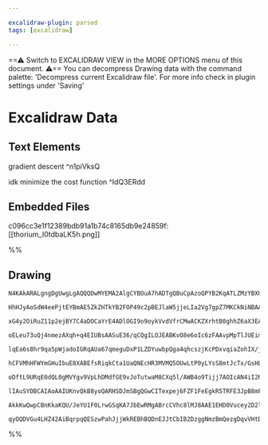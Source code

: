 ```yaml
---

excalidraw-plugin: parsed
tags: [excalidraw]

---
```

==⚠  Switch to EXCALIDRAW VIEW in the MORE OPTIONS menu of this document. ⚠== You can decompress Drawing data with the command palette: 'Decompress current Excalidraw file'. For more info check in plugin settings under 'Saving'


# Excalidraw Data

## Text Elements
gradient descent ^n1piVksQ

idk minimize the cost function ^IdQ3ERdd

## Embedded Files
c096cc3e1f12389bdb91a1b74c8165db9e24859f: [[thorium_I0tdbaLK5h.png]]

%%
## Drawing
```compressed-json
N4KAkARALgngDgUwgLgAQQQDwMYEMA2AlgCYBOuA7hADTgQBuCpAzoQPYB2KqATLZMzYBXUtiRoIACyhQ4zZAHoFAc0JRJQgEYA6bGwC2CgF7N6hbEcK4OCtptbErHALRY8RMpWdx8Q1TdIEfARcZgRmBShcZQUebQBGABZtAAYaOiCEfQQOKGZuAG1wMFAwMogSbggOeLhCADUAa2YARXSyyFhEKqgsKHbyzG5nAFZExP5ymGGeAA5ZhJT4kYA2

HhHJyAoSdW4eePjtEYBmAE5ZkZHTkYB2FOP49c2pBEJlaW5jjeLIa2Vg7gpZ7MKCkNiNBAAYTY+DYpCqAGJ4ghkciBpBNLhsI1lGChBxiNDYfCJKDrMw4LhArl0RAAGaEfD4ADKsABEkEHlpILBEIA6jtJHtgaDwQhWTB2ehOZVnnj3hxwvk0PFnmxKdg1NMVSkgT8ILjhHAAJLEZWoAoAXWedPI2VN3A4QiZz0IBKwVVwaTlwgJiuY5qdLv1YQQ

xG4y2OiRuZ11p2ejBY7C4aDOCaYrE4ADlOGI9o9oykVvdVfrCMwACKZXrhtB0ghhZ6aX3EACiwWyuUDzvwzyEcGIuBrEZuJ1mdwOIwuN2eRA4jUdPdnbGxYe49fwjf1vUw/QkuNwjhyUFQxHCYhpcsoABU+lUD0fcqfz8faXTOFBmYQjOJeLMbR+ABiuD6Iy2qoCszw7lAACCRDKCm6DBHS/TpqQUDmAQcFvIh0DqrSei5LgbpMA6aBBr2+pwm8b

oELeu73uQj4nmezAXqh+q4EIUBsAASuE36/qCQgILOJEABKvO8e6oIc6zFAAvpMpTlJUEimi0xytrxxDhlB8C/tAd7PEMaCjIkpYdBA4HODwiTHIsyxrN8VnbMQuxoDwNwLPExw3IkIwHDc8Tji55SSFJHyeSsqS6nF8VxSFzx/FKepWTyYpEnCiKoiiSBNliOJ4gSWUkugZIcBSVKvjajIsmyhkynpIaivygrCi1vLig1VRNbS8qSP65qWeU6pY

lqEa6s8hr9qa5pWjadoIGRqAUa67qmeguDxP1LZDYuwbpQga4qhcszjKcPDxvqiaZohIX/jdGbJjmHB5jqqzFl5XyupW1YnagG5blZzb4m2HbHt2h3lP2g7Diqo7HOOSwrKjVxifOB2UVZsKrrWgMNqJ253hIJCNKgoEcIQoE/qg6gIKgeggoD+LYBhnD9TeJPoGTFNutTgl0xFjNsMzdKs+zXAAbkX4/nsKTaLMCXK0sYWQO+uTAaB+DgZBxO7t

hCFVMhHFWYmGHuIbuE8XABEfsRiqkCta1UaQNEcHR3MVMQ5OUwLtP0yLYsS8mtJcTx/GsHLaDCUTOMSZFMlySMinKWW+MQJCABS8QwAAVgAqggee0l0hnU9E+X6pttmo88Nm+SMjmrE8+puR5qAjFN+oRW8UW8Kj2inCsxwrDG/mnEkxyt1ZKW/ml5QZRCpU9OQlWUtSpvlJi2IzSVMLZaSa9VZvb51RKUpSFiGiBNyrUIAK7lCiqIpdRfjUwrK+

oDftL9URqE0dQL0gMVYgv9VpLhDMdfGE9vJoTutwaM8CXq5l/AWB4o9Tijj7AOIcAN4iI2RusC4pxgEVD+sEeGBNNxx3KDNE0ZpCjWn1KDAk7YsiQyYRjBc5FIE4xXBCfGQNaHq0ZMtDO2AUjD2wNgY4KI6SPCRqcTQxBNCT22pofy2BZjxBWCMVRpwEB2RIXSbk7hfxFA6GAEaZR4g/GYVZN0Z5NoQFwDwCAilwAONcXAOArI8HcBUtACK2QqiD

lIAuSYDBCAIAoAAIUKnvQkB8yoQARHSDJmSBgQGwCITexpej6FZF1FeEgkR5TRFE3JpB8mFISbvUBpTyrHw3jVYoOS8nHgKVkQC58eock/s1co1TalZGKWKR+Hc+DtJGV0wp4yITv16oM7JszcjdP0LxYQColQRiqZ09ZhSADyADYCTQXh0mpcyelARAmBbgethkHKgBswCH5Za/jmPsq5hysj0VgvBXCJtVnPI2f49CMEalsAoBFQ8WNvmjP0K2

AkkKwQwpCBnKkaKQU/JeYU1F0LrwGSqKA7JbEwRMgABrcCVhc8lMJ8AAE1EHD0Vucey2D2lGDYAYQJN0CAiQjKnGZoLClbLBuAiApKom4hIB8+WMq3bEFZAgW2aAwoGiVQAWTYGeZFuBNDBCEYTRVJAmkqUgHEmEGdSDKExAACn2DOXgBDqAuudQrEYABKWk/FlDOipCSu1uBHXHCBLwMNbqeCRtQJ6n1wqnm4oWQgE5ksobY3Vktfi7o3YcGUHy

qyOQDVGu4LHZ42AiBqrpqQESzwPahJjjWkREBhBQDnEJJtCbIB2DzggNmzBmQezgDqvVHtDUA2EVErEGFGDXh5fgAt5Qy69UyGzUO5ahAggMES7ovDoaQFxoI9cJr9S2gMMyVdktj00NnKEWCa7Z3zqxp4sASk6AMmCOaYACkQAKSAA=
```
%%